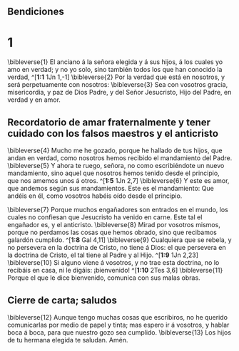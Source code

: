 ## Bendiciones
# 1 
\bibleverse{1} El anciano á la señora elegida y á sus hijos, á los cuales yo amo en verdad; y no yo solo, sino también todos los que han conocido la verdad, ^[**1:1** 1Jn 1,-1] \bibleverse{2} Por la verdad que está en nosotros, y será perpetuamente con nosotros: \bibleverse{3} Sea con vosotros gracia, misericordia, y paz de Dios Padre, y del Señor Jesucristo, Hijo del Padre, en verdad y en amor. 




## Recordatorio de amar fraternalmente y tener cuidado con los falsos maestros y el anticristo
\bibleverse{4} Mucho me he gozado, porque he hallado de tus hijos, que andan en verdad, como nosotros hemos recibido el mandamiento del Padre. \bibleverse{5} Y ahora te ruego, señora, no como escribiéndote un nuevo mandamiento, sino aquel que nosotros hemos tenido desde el principio, que nos amemos unos á otros. ^[**1:5** 1Jn 2,7] \bibleverse{6} Y este es amor, que andemos según sus mandamientos. Este es el mandamiento: Que andéis en él, como vosotros habéis oído desde el principio. 



\bibleverse{7} Porque muchos engañadores son entrados en el mundo, los cuales no confiesan que Jesucristo ha venido en carne. Este tal el engañador es, y el anticristo. \bibleverse{8} Mirad por vosotros mismos, porque no perdamos las cosas que hemos obrado, sino que recibamos galardón cumplido. ^[**1:8** Gal 4,11] \bibleverse{9} Cualquiera que se rebela, y no persevera en la doctrina de Cristo, no tiene á Dios: el que persevera en la doctrina de Cristo, el tal tiene al Padre y al Hijo. ^[**1:9** 1Jn 2,23] \bibleverse{10} Si alguno viene á vosotros, y no trae esta doctrina, no lo recibáis en casa, ni le digáis: ¡bienvenido! ^[**1:10** 2Tes 3,6] \bibleverse{11} Porque el que le dice bienvenido, comunica con sus malas obras. 


  

## Cierre de carta; saludos
\bibleverse{12} Aunque tengo muchas cosas que escribiros, no he querido comunicarlas por medio de papel y tinta; mas espero ir á vosotros, y hablar boca á boca, para que nuestro gozo sea cumplido. \bibleverse{13} Los hijos de tu hermana elegida te saludan. Amén. 